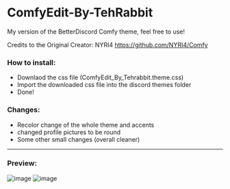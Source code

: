 # ComfyEdit-By-TehRabbit
My version of the BetterDiscord Comfy theme, feel free to use!

Credits to the Original Creator: NYRI4 https://github.com/NYRI4/Comfy

### How to install:
- Downlaod the css file (ComfyEdit_By_Tehrabbit.theme.css)
- Import the downloaded css file into the discord themes folder
- Done!

### Changes:
- Recolor change of the whole theme and accents 
- changed profile pictures to be round
- Some other small changes (overall cleaner)

---

### Preview:
![image](https://user-images.githubusercontent.com/57992120/149061126-bfd456ad-8d48-4b05-a49c-6569c6ed1d19.png)
![image](https://user-images.githubusercontent.com/57992120/149061276-001df9ce-42c5-4e60-a410-bf38ecb17d39.png)
